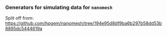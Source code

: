 ### Generators for simulating data for `nanomesh`

Split off from: https://github.com/hpgem/nanomesh/tree/194e95d8df9ba6b297b58dd53b8895dc5444619a
